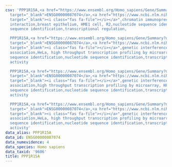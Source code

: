 ```yaml
---
csv: 'PPP1R15A,<a href="https://www.ensembl.org/Homo_sapiens/Gene/Summary?db=core;g=ENSG00000087074"
  target="_blank">ENSG00000087074</a>,<a href="https://www.ncbi.nlm.nih.gov/pubmed/22863008"
  target="_blank"><i class="fas fa-file"></i></a>",chromatin immunoprecipitation assay,direct
  interaction,breast epithelium, HME1 cell, R2,nucleotide sequence identification,nucleotide
  sequence identification,transcriptional regulation,

  PPP1R15A,<a href="https://www.ensembl.org/Homo_sapiens/Gene/Summary?db=core;g=ENSG00000087074"
  target="_blank">ENSG00000087074</a>,<a href="https://www.ncbi.nlm.nih.gov/pubmed/28369544"
  target="_blank"><i class="fas fa-file"></i></a>",genetic interference,functional
  association,HeLa, high throughput transcription profiling by microarray,nucleotide
  sequence identification,nucleotide sequence identification,transcriptional regulation,up-regulates
  activity

  PPP1R15A,<a href="https://www.ensembl.org/Homo_sapiens/Gene/Summary?db=core;g=ENSG00000087074"
  target="_blank">ENSG00000087074</a>,<a href="https://www.ncbi.nlm.nih.gov/pubmed/28369544"
  target="_blank"><i class="fas fa-file"></i></a>",genetic interference,functional
  association,high throughput transcription profiling by microarray, HF73 cells,nucleotide
  sequence identification,nucleotide sequence identification,transcriptional regulation,up-regulates
  activity

  PPP1R15A,<a href="https://www.ensembl.org/Homo_sapiens/Gene/Summary?db=core;g=ENSG00000087074"
  target="_blank">ENSG00000087074</a>,<a href="https://www.ncbi.nlm.nih.gov/pubmed/17216044"
  target="_blank"><i class="fas fa-file"></i></a>",genetic interference,functional
  association,HeLa, high throughput transcription profiling by microarray,nucleotide
  sequence identification,nucleotide sequence identification,transcriptional regulation,up-regulates
  activity'
data_alias: PPP1R15A
data_id: ENSG00000087074
data_numevidence: 4
data_species: Homo sapiens
data_taxid: '9606'
title: PPP1R15A
---
```

